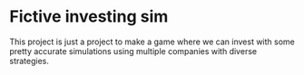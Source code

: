 # Fictive investing sim
This project is just a project to make a game where we can invest with some pretty accurate simulations
using multiple companies with diverse strategies.
